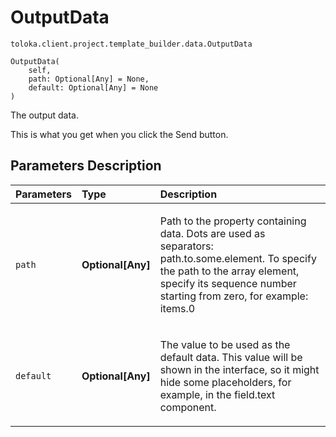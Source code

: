 # OutputData
`toloka.client.project.template_builder.data.OutputData`

```
OutputData(
    self,
    path: Optional[Any] = None,
    default: Optional[Any] = None
)
```

The output data.


This is what you get when you click the Send button.

## Parameters Description

| Parameters | Type | Description |
| :----------| :----| :-----------|
`path`|**Optional\[Any\]**|<p>Path to the property containing data. Dots are used as separators: path.to.some.element. To specify the path to the array element, specify its sequence number starting from zero, for example: items.0</p>
`default`|**Optional\[Any\]**|<p>The value to be used as the default data. This value will be shown in the interface, so it might hide some placeholders, for example, in the field.text component.</p>

